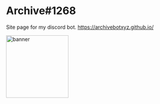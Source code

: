 # Archive#1268
Site page for my discord bot.
https://archivebotxyz.github.io/

<img width="170" alt="banner" src="https://user-images.githubusercontent.com/122343299/212534987-4bc46d3a-d672-422d-9a5a-8b191707fdb4.png">
